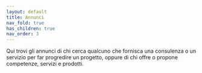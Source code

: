 ```yaml
---
layout: default
title: Annunci
nav_fold: true
has_children: true
nav_order: 3
---
```


Qui trovi gli annunci di chi cerca qualcuno che fornisca una consulenza o un servizio per far progredire un progetto, oppure di chi offre o propone  competenze,  servizi e  prodotti.